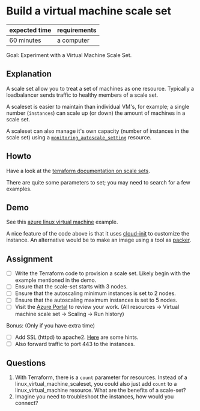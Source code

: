 # Build a virtual machine scale set

|expected time|requirements|
|-------------|------------|
|60 minutes   |a computer  |

Goal: Experiment with a Virtual Machine Scale Set.

## Explanation

A scale set allow you to treat a set of machines as one resource. Typically a loadbalancer sends traffic to healthy members of a scale set.

A scaleset is easier to maintain than individual VM's, for example; a single number (`instances`) can scale up (or down) the amount of machines in a scale set.

A scaleset can also manage it's own capacity (number of instances in the scale set) using a [`monitoring_autoscale_setting`](https://registry.terraform.io/providers/hashicorp/azurerm/latest/docs/resources/monitor_autoscale_setting) resource.

## Howto

Have a look at the [terraform documentation on scale sets](https://registry.terraform.io/providers/hashicorp/azurerm/latest/docs/resources/virtual_machine_scale_set).

There are quite some parameters to set; you may need to search for a few examples.

## Demo

See this [azure linux virtual machine](https://github.com/robertdebock/terraform-azurerm-scale-set) example.

A nice feature of the code above is that it uses [cloud-init](https://cloudinit.readthedocs.io/en/latest/) to customize the instance. An alternative would be to make an image using a tool as [packer](https://www.packer.io/).

## Assignment

- [ ] Write the Terraform code to provision a scale set. Likely begin with the example mentioned in the demo.
- [ ] Ensure that the scale-set starts with 3 nodes.
- [ ] Ensure that the autoscaling minimum instances is set to 2 nodes.
- [ ] Ensure that the autoscaling maximum instances is set to 5 nodes.
- [ ] Visit the [Azure Portal](https://portal.azure.com/) to review your work. (All resources -> Virtual machine scale set -> Scaling -> Run history)

Bonus: (Only if you have extra time)

- [ ] Add SSL (httpd) to apache2. [Here](https://www.informaticar.net/enable-https-on-ubuntu-web-server-20-04/) are some hints.
- [ ] Also forward traffic to port 443 to the instances.

## Questions

1. With Terraform, there is a `count` parameter for resources. Instead of a linux_virtual_machine_scaleset, you could also just add `count` to a linux_virtual_machine resource. What are the benefits of a scale-set?
2. Imagine you need to troubleshoot the instances, how would you connect?
